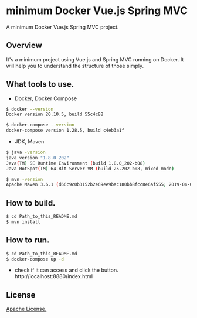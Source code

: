 # minimum Docker Vue.js Spring MVC
A minimum Docker Vue.js Spring MVC project.

## Overview
It's a minimum project using Vue.js and  Spring MVC running on Docker. It will help you to understand the structure of those simply.

## What tools to use.

+ Docker, Docker Compose

```sh
$ docker --version
Docker version 20.10.5, build 55c4c88
```
```sh
$ docker-compose --version
docker-compose version 1.28.5, build c4eb3a1f
```

+ JDK, Maven

```sh
$ java -version
java version "1.8.0_202"
Java(TM) SE Runtime Environment (build 1.8.0_202-b08)
Java HotSpot(TM) 64-Bit Server VM (build 25.202-b08, mixed mode)
```
```sh
$ mvn -version
Apache Maven 3.6.1 (d66c9c0b3152b2e69ee9bac180bb8fcc8e6af555; 2019-04-05T04:00:29+09:00)
```

## How to build.

```sh
$ cd Path_to_this_README.md
$ mvn install
```

## How to run.

```sh
$ cd Path_to_this_README.md
$ docker-compose up -d
```

+ check if it can access and click the button.  
http://localhost:8880/index.html

## License
[Apache License.](https://www.apache.org/licenses/LICENSE-2.0)
